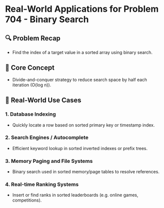 # Real-World Applications for Problem 704 - Binary Search

## 🔍 Problem Recap
- Find the index of a target value in a sorted array using binary search.

## 🧠 Core Concept
- Divide-and-conquer strategy to reduce search space by half each iteration (O(log n)).

## 🏢 Real-World Use Cases

### 1. **Database Indexing**
- Quickly locate a row based on sorted primary key or timestamp index.

### 2. **Search Engines / Autocomplete**
- Efficient keyword lookup in sorted inverted indexes or prefix trees.

### 3. **Memory Paging and File Systems**
- Binary search used in sorted memory/page tables to resolve references.

### 4. **Real-time Ranking Systems**
- Insert or find ranks in sorted leaderboards (e.g. online games, competitions).
